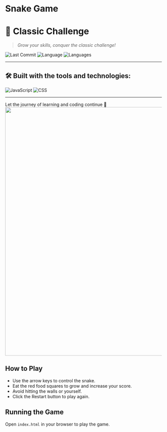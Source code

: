 # Snake Game

# 🧠 Classic Challenge

> _Grow your skills, conquer the classic challenge!_

![Last Commit](https://img.shields.io/badge/last%20commit-april-blue?style=flat&logo=git)
![Language](https://img.shields.io/badge/javascript-83.6%25-blue?style=flat&logo=javascript)
![Languages](https://img.shields.io/badge/languages-3-blue?style=flat)

---

## 🛠 Built with the tools and technologies:

![JavaScript](https://img.shields.io/badge/JavaScript-F7DF1E?style=flat&logo=javascript&logoColor=000)
![CSS](https://img.shields.io/badge/CSS-563D7C?style=flat&logo=css3&logoColor=white)

---

Let the journey of learning and coding continue 🚀
<image src="screenshot.png" height="800" width="900">

## How to Play

- Use the arrow keys to control the snake.
- Eat the red food squares to grow and increase your score.
- Avoid hitting the walls or yourself.
- Click the Restart button to play again.

## Running the Game

Open `index.html` in your browser to play the game.
